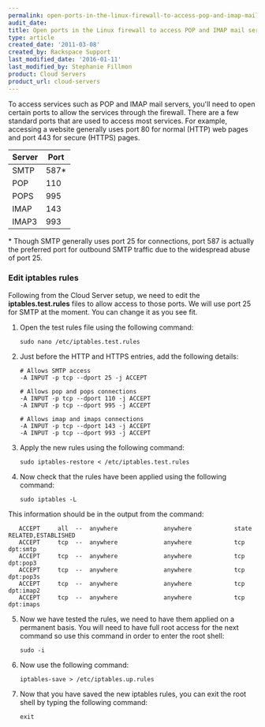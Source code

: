 ```yaml
---
permalink: open-ports-in-the-linux-firewall-to-access-pop-and-imap-mail-servers/
audit_date:
title: Open ports in the Linux firewall to access POP and IMAP mail servers
type: article
created_date: '2011-03-08'
created_by: Rackspace Support
last_modified_date: '2016-01-11'
last_modified_by: Stephanie Fillmon
product: Cloud Servers
product_url: cloud-servers
---
```


To access services such as POP and IMAP mail servers, you'll need to open certain ports to allow the services through the firewall. There are a few standard ports that are used to access most services. For example, accessing a website generally uses port 80 for normal (HTTP) web pages and port 443 for secure (HTTPS) pages.

| Server  | Port  |
|----------|-------|
| SMTP   | 587*  |
| POP     | 110   |
| POPS   | 995   |
| IMAP    | 143   |
| IMAP3  | 993   |

\* Though SMTP generally uses port 25 for connections, port 587 is actually the preferred port for outbound SMTP traffic due to the widespread abuse of port 25.

### Edit iptables rules

Following from the Cloud Server setup, we need to edit the **iptables.test.rules** files to allow access to those ports. We will use port 25 for SMTP at the moment. You can change it as you see fit.

1. Open the test rules file using the following command:

       sudo nano /etc/iptables.test.rules

2. Just before the HTTP and HTTPS entries, add the following details:

       # Allows SMTP access
       -A INPUT -p tcp --dport 25 -j ACCEPT

       # Allows pop and pops connections
       -A INPUT -p tcp --dport 110 -j ACCEPT
       -A INPUT -p tcp --dport 995 -j ACCEPT

       # Allows imap and imaps connections
       -A INPUT -p tcp --dport 143 -j ACCEPT
       -A INPUT -p tcp --dport 993 -j ACCEPT

3. Apply the new rules using the following command:

       sudo iptables-restore < /etc/iptables.test.rules

4. Now check that the rules have been applied using the following command:

       sudo iptables -L

  This information should be in the output from the command:

       ACCEPT     all  --  anywhere             anywhere            state RELATED,ESTABLISHED
       ACCEPT     tcp  --  anywhere             anywhere            tcp dpt:smtp
       ACCEPT     tcp  --  anywhere             anywhere            tcp dpt:pop3
       ACCEPT     tcp  --  anywhere             anywhere            tcp dpt:pop3s
       ACCEPT     tcp  --  anywhere             anywhere            tcp dpt:imap2
       ACCEPT     tcp  --  anywhere             anywhere            tcp dpt:imaps

5. Now we have tested the rules, we need to have them applied on a permanent basis. You will need to have full root access for the next command so use this command in order to enter the root shell:

       sudo -i

6. Now use the following command:

       iptables-save > /etc/iptables.up.rules

7. Now that you have saved the new iptables rules, you can exit the root shell by typing the following command:

       exit
